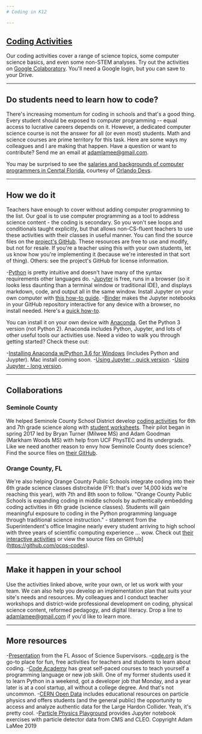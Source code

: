```yaml
---
# Coding in K12

---
```


## [Coding Activities](https://colab.research.google.com/github/adamlamee/CODINGinK12-notebooksG/blob/master/index.ipynb)
Our coding activities cover a range of science topics, some computer science basics, and even some non-STEM analyses. Try out the activities on [Google Colaboratory](https://colab.research.google.com/github/adamlamee/CODINGinK12-notebooksG/blob/master/index.ipynb). You'll need a Google login, but you can save to your Drive.

---

## Do students need to learn how to code?
There's increasing momentum for coding in schools and that's a good thing. Every student should be exposed to computer programming -- equal access to lucrative careers depends on it. However, a dedicated computer science course is not the answer for all (or even most) students. Math and science courses are prime territory for this task. Here are some ways my colleagues and I are making that happen. Have a question or want to contribute? Send me an email at adamlamee@gmail.com.

You may be surprised to see the [salaries and backgrounds of computer programmers in Cenrtal Florida](https://orlandodevs.com/blog/orlando-devs-salaries-2017), courtesy of [Orlando Devs](https://orlandodevs.com/).

---

## How we do it
Teachers have enough to cover without adding computer programming to the list. Our goal is to use computer programming as a tool to address science content - the coding is secondary. So you won't see loops and conditionals taught explicitly, but that allows non-CS-fluent teachers to use these activities with their classes in useful manner. You can find the source files on the [project's GitHub](https://github.com/adamlamee/CODINGinK12-notebooksB). These resources are free to use and modify, but not for resale. If you're a teacher using this with your own students, let us know how you're implementing it (because we're interested in that sort of thing). Others: see the project's GitHub for license information.


-[Python](https://www.codecademy.com/learn/learn-python) is pretty intuitive and doesn't have many of the syntax requirements other languages do.
-[Jupyter](http://jupyter.org/) is free, runs in a browser (so it looks less daunting than a terminal window or traditional IDE), and displays markdown, code, and output all in the same window. Install Jupyter on your own computer with [this how-to guide](https://docs.google.com/document/d/1QKQzZZMluGtZysF5Qb0Hz4gMC8_1JHm0hliEvESzSV8/pub).
-[Binder](https://beta.mybinder.org/) makes the Jupyter notebooks in your GitHub repository interactive for any device with a browser, no install needed. Here's a [quick how-to](https://drive.google.com/open?id=1meQsFtU8gH6q81qUEHI9ivDBDgT_UxtAGGa7Oa3N1AE).

You can install it on your own device with [Anaconda](https://www.anaconda.com/download/). Get the Python 3 version (not Python 2). Anaconda includes Python, Jupyter, and lots of other useful tools our activities use. Need a video to walk you through getting started? Check these out:


-[Installing Anaconda w/Python 3.6 for Windows](https://drive.google.com/open?id=1xibWabl70FNX3xfJ4SJe6vBsL4bsHXgz) (includes Python and Juypter). Mac install coming soon.
-[Using Jupyter - quick version](https://drive.google.com/open?id=18BpBXmACZTf3q1XiNqGU0GeliSkzSSxg).
-[Using Jupyter - long version](https://drive.google.com/open?id=1JWDhoupAG2XPlW1cbeHKLGii41Lbfo6v).


---

## Collaborations
### Seminole County
We helped Seminole County School District develop [coding activities](https://mybinder.org/v2/gh/SCPSscience/Notebooks/master) for 6th and 7th grade science along with [student worksheets](https://github.com/SCPSscience/booklet). Their pilot began in spring 2017 led by Bryan Turner (Milwee MS) and Adam Goodman (Markham Woods MS) with help from UCF PhysTEC and its undergrads. Like we need another reason to envy how Seminole County does science? Find the source files on [their GitHub](https://github.com/SCPSscience).

### Orange County, FL
We're also helping Orange County Public Schools integrate coding into their 6th grade science classes distrcitwide (FYI: that's over 14,000 kids we're reaching this year), with 7th and 8th soon to follow.
"Orange County Public Schools is expanding coding in middle schools by authentically embedding coding activities in 6th grade (science classes). Students will gain meaningful exposure to coding in the Python programming language through traditional science instruction." - statement from the Superintendent's office
Imagine nearly every student arriving to high school with three years of scientific computing experience ... wow. Check out [their interactive activities](https://mybinder.org/v2/gh/https://github.com/OCPS-codes/coding-in-comprehensive-science-1/master) or view the source files on GitHub](https://github.com/ocps-codes).



---

## Make it happen in your school
Use the activities linked above, write your own, or let us work with your team. We can also help you develop an implementation plan that suits your site's needs and resources. My colleagues and I conduct teacher workshops and district-wide professional development on coding, physical science content, reformed pedagogy, and digital literacy. Drop a line to adamlamee@gmail.com if you'd like to learn more.

---

## More resources
-[Presentation](https://drive.google.com/open?id=0B5OQDGmunCOMU0wtZk1BOFIyWjg) from the FL Assoc of Science Supervisors.
-[code.org](https://code.org/) is the go-to place for fun, free activities for teachers and students to learn about coding.
-[Code Academy](https://www.codecademy.com) has great self-paced courses to teach yourself a programming language or new job skill. One of my former students used it to learn Python in a weekend, got a developer job that Monday, and a year later is at a cool startup, all without a college degree. And that's not uncommon.
-[CERN Open Data](http://opendata.cern.ch/?ln=en) includes educational resources on particle physics and offers students (and the general public) the opportunity to access and analyze authentic data for the Large Hardon Collider. Yeah, it's pretty cool.
-[Particle Physics Playground](http://particle-physics-playground.github.io/) provides Jupyter notebook exercises with particle detector data from CMS and CLEO.
Copyright Adam LaMee 2019
